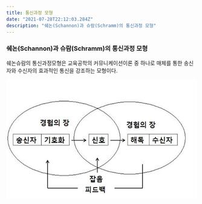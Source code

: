 ```yaml
---
title: 통신과정 모형
date: "2021-07-28T22:12:03.284Z"
description: "쉐논(Schannon)과 슈람(Schramm)의 통신과정 모형"
---
```


### 쉐논(Schannon)과 슈람(Schramm)의 통신과정 모형

쉐논슈람의 통신과정모형은 교육공학의 커뮤니케이션이론 중 하나로 매체를 통한 송신자와 수신자의 효과적인 통신을 강조하는 모형이다.

![ss1](ss1.jpg)


